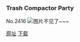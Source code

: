 ### Trash Compactor Party
No.2416
![图片不见了~~~](https://imgs.xkcd.com/comics/trash_compactor_party.png)

[原址](https://xkcd.com//2416) [下载](https://imgs.xkcd.com/comics/trash_compactor_party.png)

